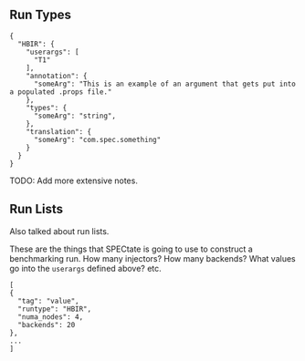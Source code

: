 ## Run Types
```
{
  "HBIR": {
    "userargs": [
      "T1"
    ],
    "annotation": {
      "someArg": "This is an example of an argument that gets put into a populated .props file."
    },
    "types": {
      "someArg": "string",
    },
    "translation": {
      "someArg": "com.spec.something"
    }
  }
}
```

TODO: Add more extensive notes.

## Run Lists
Also talked about run lists.

These are the things that SPECtate is going to use to construct a benchmarking run. How many injectors? How many backends? What values go into the `userargs` defined above? etc.
```
[
{
  "tag": "value",
  "runtype": "HBIR",
  "numa_nodes": 4,
  "backends": 20
},
...
]
```